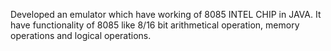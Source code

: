  Developed an emulator which have working of 8085 INTEL CHIP in JAVA. It have functionality of 8085 like 8/16 bit arithmetical operation, memory operations and logical operations. 
